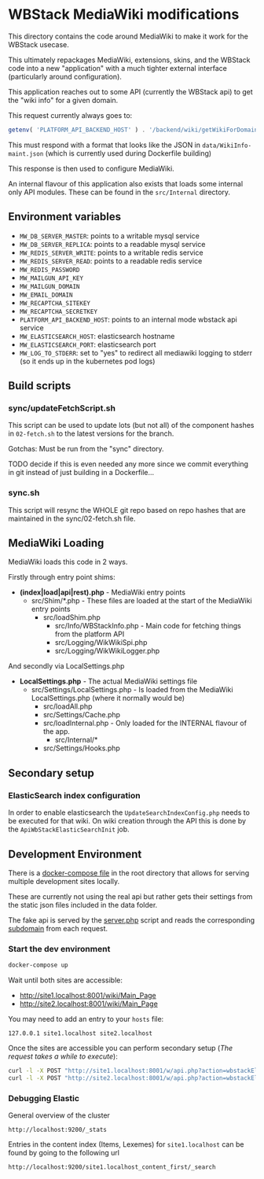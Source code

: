 # WBStack MediaWiki modifications

This directory contains the code around MediaWiki to make it work for the WBStack usecase.

This ultimately repackages MediaWiki, extensions, skins, and the WBStack code into a new "application" with a much tighter external interface (particularly around configuration).

This application reaches out to some API (currently the WBStack api) to get the "wiki info" for a given domain.

This request currently always goes to:

```php
getenv( 'PLATFORM_API_BACKEND_HOST' ) . '/backend/wiki/getWikiForDomain?domain=' . urlencode($requestDomain);
```

This must respond with a format that looks like the JSON in `data/WikiInfo-maint.json` (which is currently used during Dockerfile building)

This response is then used to configure MediaWiki.

An internal flavour of this application also exists that loads some internal only API modules.
These can be found in the `src/Internal` directory.

## Environment variables

- `MW_DB_SERVER_MASTER`: points to a writable mysql service
- `MW_DB_SERVER_REPLICA`: points to a readable mysql service
- `MW_REDIS_SERVER_WRITE`: points to a writable redis service
- `MW_REDIS_SERVER_READ`: points to a readable redis service
- `MW_REDIS_PASSWORD`
- `MW_MAILGUN_API_KEY`
- `MW_MAILGUN_DOMAIN`
- `MW_EMAIL_DOMAIN`
- `MW_RECAPTCHA_SITEKEY`
- `MW_RECAPTCHA_SECRETKEY`
- `PLATFORM_API_BACKEND_HOST`: points to an internal mode wbstack api service
- `MW_ELASTICSEARCH_HOST`: elasticsearch hostname
- `MW_ELASTICSEARCH_PORT`: elasticsearch port
- `MW_LOG_TO_STDERR`: set to "yes" to redirect all mediawiki logging to stderr (so it ends up in the kubernetes pod logs)

## Build scripts

### sync/updateFetchScript.sh

This script can be used to update lots (but not all) of the component hashes in `02-fetch.sh` to the latest versions for the branch.

Gotchas: Must be run from the "sync" directory.

TODO decide if this is even needed any more since we commit everything in git instead of just building in a Dockerfile...

### sync.sh

This script will resync the WHOLE git repo based on repo hashes that are maintained in the sync/02-fetch.sh file.

## MediaWiki Loading

MediaWiki loads this code in 2 ways.

Firstly through entry point shims:

- **(index|load|api|rest).php** - MediaWiki entry points
  - src/Shim/*.php - These files are loaded at the start of the MediaWiki entry points
    - src/loadShim.php
      - src/Info/WBStackInfo.php - Main code for fetching things from the platform API
      - src/Logging/WikWikiSpi.php
      - src/Logging/WikWikiLogger.php

And secondly via LocalSettings.php

- **LocalSettings.php** - The actual MediaWiki settings file
  - src/Settings/LocalSettings.php - Is loaded from the MediaWiki LocalSettings.php (where it normally would be)
    - src/loadAll.php
    - src/Settings/Cache.php
    - src/loadInternal.php - Only loaded for the INTERNAL flavour of the app.
      - src/Internal/*
    - src/Settings/Hooks.php

## Secondary setup

### ElasticSearch index configuration

In order to enable elasticsearch the `UpdateSearchIndexConfig.php` needs to be executed for that wiki.
On wiki creation through the API this is done by the `ApiWbStackElasticSearchInit` job.

## Development Environment

There is a [docker-compose file](../docker-compose.yml) in the root directory that allows for serving multiple development sites locally.

These are currently not using the real api but rather gets their settings from the static json files included in the data folder.

The fake api is served by the [server.php](test/server.php) script and reads the corresponding [subdomain](data/WikiInfo-site1.json) from each request.


### Start the dev environment

```sh
docker-compose up
```

Wait until both sites are accessible:

 - http://site1.localhost:8001/wiki/Main_Page
 - http://site2.localhost:8001/wiki/Main_Page

 You may need to add an entry to your `hosts` file:

 ```
 127.0.0.1 site1.localhost site2.localhost
 ```

 Once the sites are accessible you can perform secondary setup (_The request takes a while to execute_):

 ```sh
curl -l -X POST "http://site1.localhost:8001/w/api.php?action=wbstackElasticSearchInit&format=json"
curl -l -X POST "http://site2.localhost:8001/w/api.php?action=wbstackElasticSearchInit&format=json"
```

### Debugging Elastic

General overview of the cluster

```
http://localhost:9200/_stats
```

Entries in the content index (Items, Lexemes) for `site1.localhost` can be found by going to the following url

```
http://localhost:9200/site1.localhost_content_first/_search
```
